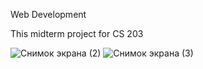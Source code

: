 Web Development


This midterm project for CS 203


![Снимок экрана (2)](https://user-images.githubusercontent.com/65769795/142999425-2076f71f-6a93-4a8b-800e-0bc1522497a1.png)
![Снимок экрана (3)](https://user-images.githubusercontent.com/65769795/142999653-077098b8-795d-4d67-9a84-563e62c4ddaf.png)
